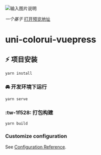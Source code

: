 ![输入图片说明](https://images.gitee.com/uploads/images/2021/0415/115111_c20a241e_5335988.jpeg "hero.jpg")

_一个基于_
[打开预览地址](http://pink266.asia/#/)

# uni-colorui-vuepress

##  :zap: 项目安装
```
yarn install
```

###  :oncoming_automobile: 开发环境下运行
```
yarn serve
```

###  :tw-1f528: 打包构建
```
yarn build
```

### Customize configuration
See [Configuration Reference](https://cli.vuejs.org/config/).

